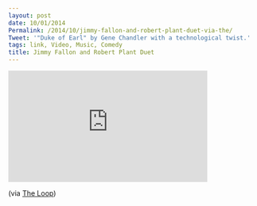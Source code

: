 ```yaml
---
layout: post
date: 10/01/2014
Permalink: /2014/10/jimmy-fallon-and-robert-plant-duet-via-the/
Tweet: '"Duke of Earl" by Gene Chandler with a technological twist.'
tags: link, Video, Music, Comedy
title: Jimmy Fallon and Robert Plant Duet
---
```


<iframe id="video" width="400" height="225" src="https://www.youtube.com/embed/Jz8KQWWaaRQ?feature=oembed" frameborder="0" allowfullscreen></iframe><br/>

<p>(via <a href="http://www.loopinsight.com/2014/10/01/jimmy-fallon-and-robert-plant-sing-an-awesome-ipad-duet/">The Loop</a>)</p>
